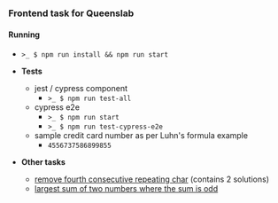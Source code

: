 ### Frontend task for Queenslab

#### Running
- ``>_ $ npm run install && npm run start``
- **Tests**
  - jest / cypress component
    - ``>_ $ npm run test-all``
  - cypress e2e
    - ``>_ $ npm run start`` 
    - ``>_ $ npm run test-cypress-e2e``
  - sample credit card number as per Luhn's formula example
    - ``4556737586899855``

- **Other tasks**
  - [remove fourth consecutive repeating char](https://gist.github.com/rikardbq/5c808fd678a2504407f7a762b509512a) (contains 2 solutions)
  - [largest sum of two numbers where the sum is odd](https://gist.github.com/rikardbq/8d456174f9a9334240381dbb5f92323b)
